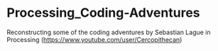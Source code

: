 # Processing_Coding-Adventures
Reconstructing some of the coding adventures by Sebastian Lague in Processing (https://www.youtube.com/user/Cercopithecan)
